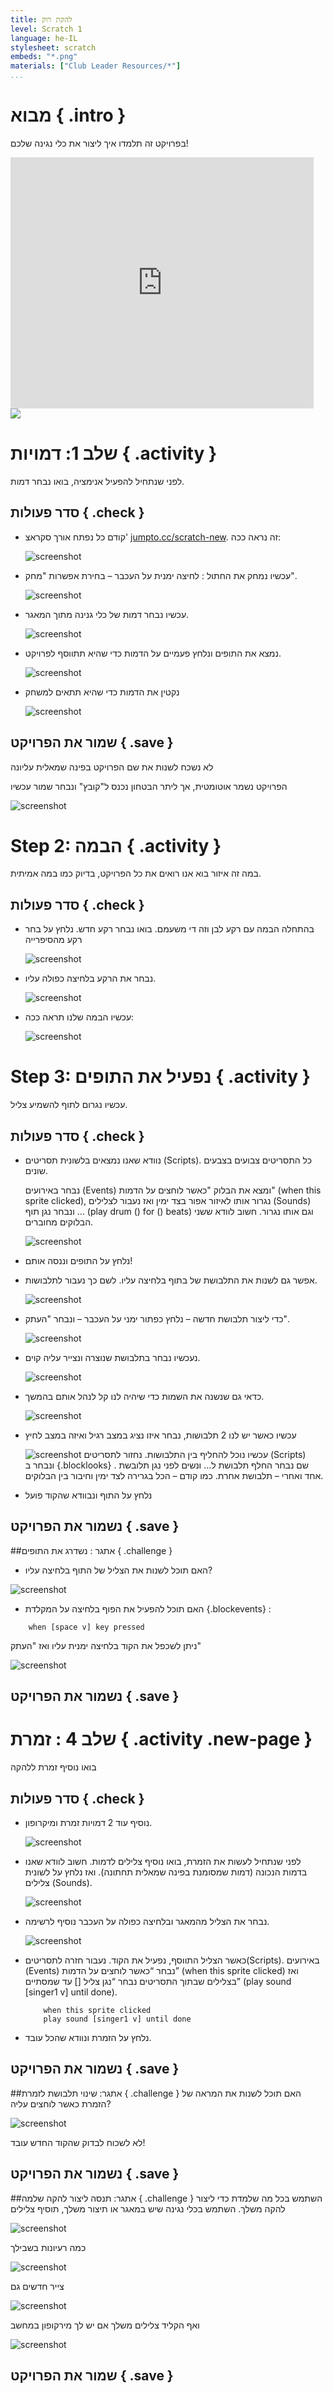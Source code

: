 ```yaml
---
title: להקת רוק
level: Scratch 1
language: he-IL
stylesheet: scratch
embeds: "*.png"
materials: ["Club Leader Resources/*"]
...
```


# מבוא { .intro }

בפרויקט זה תלמדו איך ליצור את כלי נגינה שלכם!

<div class="scratch-preview">
  <iframe allowtransparency="true" width="485" height="402" src="http://scratch.mit.edu/projects/embed/26741186/?autostart=false" frameborder="0"></iframe>
  <img src="band-final.png">
</div>

# שלב 1: דמויות { .activity }

לפני שנתחיל להפעיל אנימציה, בואו נבחר דמות. 

## סדר פעולות { .check }

+ קודם כל נפתח אורך סקראצ' <a href="http://jumpto.cc/scratch-new">jumpto.cc/scratch-new</a>. זה נראה ככה:

	![screenshot](band-scratch.png)

+ עכשיו נמחק את החתול : לחיצה ימנית על העכבר – בחירת אפשרות "מחק".

	![screenshot](band-delete.png)

+ עכשיו נבחר דמות של כלי גנינה מתוך המאגר.

	![screenshot](band-sprite-library.png)

+ נמצא את התופים ונלחץ פעמיים על הדמות כדי שהיא תתווסף לפרויקט.

	![screenshot](band-sprite-drum.png)

+ נקטין את הדמות כדי שהיא תתאים למשחק

	![screenshot](band-shrink.png)

## שמור את הפרויקט { .save }
לא  נשכח לשנות את שם הפרויקט בפינה שמאלית עליונה

הפרויקט נשמר אוטומטית, אך ליתר הבטחון נכנס ל"קובץ" ונבחר שמור עכשיו

![screenshot](band-save.png)

# Step 2: הבמה { .activity }

במה זה איזור בוא אנו רואים את כל הפרויקט, בדיוק כמו במה אמיתית.

## סדר פעולות { .check }

+ בהתחלה הבמה עם רקע לבן וזה די משעמם. בואו נבחר רקע חדש. 
נלחץ על בחר רקע מהסיפרייה


	![screenshot](band-stage-choose.png)

+ נבחר את הרקע בלחיצה כפולה עליו.

	![screenshot](band-backdrop.png)

+ עכשיו הבמה שלנו תראה ככה:

	![screenshot](band-stage.png)

# Step 3: נפעיל את התופים { .activity }

עכשיו נגרום לתוף להשמיע צליל.

## סדר פעולות { .check }

+ נוודא שאנו נמצאים בלשונית תסריטים (Scripts). כל התסריטים צבועים בצבעים שונים. 

	נבחר באירועים (Events) ומצא את הבלוק "כאשר לוחצים על הדמות" (when this sprite clicked), נגרור אותו לאיזור אפור בצד ימין  ואז נעבור לצלילים (Sounds) ונבחר נגן תוף ... (play drum () for () beats) וגם אותו נגרור. חשוב לוודא ששני הבלוקים מחוברים. 	

	![screenshot](band-code.png)

+ נלחץ על התופים וננסה אותם!

+ אפשר גם לשנות את התלבושת של בתוף בלחיצה עליו. לשם כך נעבור לתלבושות.

	![screenshot](band-drum-costume.png)

+ כדי ליצור תלבושת חדשה – נלחץ כפתור ימני על העכבר – ונבחר "העתק".

	![screenshot](band-drum-duplicate.png)

+ נעכשיו נבחר בתלבושת שנוצרה ונצייר עליה קוים.

	![screenshot](band-drum-hit.png)

+ כדאי גם שנשנה את השמות כדי שיהיה לנו קל לנהל אותם בהמשך.

	![screenshot](band-drum-name.png)

+ עכשיו כאשר יש לנו 2 תלבושות, נבחר איזו נציג במצב רגיל ואיזה במצב לחיץ

	![screenshot](band-looks.png)
עכשיו נוכל להחליף בין התלבושות. נחזור לתסריטים (Scripts) ונבחר ב {.blocklooks} . שם נבחר החלף תלבושת ל... ונשים לפני נגן תלובשת אחד ואחרי – תלבושת אחרת. כמו קודם – הכל בגרירה לצד ימין וחיבור בין הבלוקים.


+ נלחץ על התוף ונבוודא שהקוד פועל

## נשמור את הפרויקט { .save }

##אתגר : נשדרג את התופים { .challenge }

+ האם תוכל לשנות את הצליל של התוף בלחיצה עליו?

![screenshot](band-drum-sound.png)

+ האם תוכל להפעיל את הפוף בלחיצה על המקלדת {.blockevents} :

```blocks
	when [space v] key pressed
```

ניתן לשכפל את הקוד בלחיצה ימנית עליו ואז "העתק"

![screenshot](band-duplicate-code.png)

## נשמור את הפרויקט { .save }

# שלב 4 : זמרת { .activity .new-page }

בואו נוסיף זמרת ללהקה

## סדר פעולות { .check }

+ נוסיף עוד 2 דמויות זמרת ומיקרופון.

	![screenshot](band-singer-mic.png)

+ לפני שנתחיל לעשות את הזמרת, בואו נוסיף צלילים לדמות. חשוב לוודא שאנו בדמות הנכונה (דמות שמסומנת בפינה שמאלית תחתונה). ואז נלחץ על לשונית צלילים (Sounds).

	![screenshot](band-import-sound.png)

+ נבחר את הצליל מהמאגר ובלחיצה כפולה על העכבר נוסיף לרשימה.

	![screenshot](band-choose-sound.png)

+ כאשר הצליל התווסף, נפעיל את הקוד. נעבור חזרה לתסריטים(Scripts). באירועים (Events) נבחר “כאשר לוחצים על הדמות” (when this sprite clicked) ואז בצלילים שבתוך התסריטים נבחר “נגן צליל [] עד שמסתיים” (play sound [singer1 v] until done). 

	```blocks
		when this sprite clicked
		play sound [singer1 v] until done
	```

+ נלחץ על הזמרת ונוודא שהכל עובד.

## נשמור את הפרויקט { .save }

##אתגר: שינוי תלבושת לזמרת { .challenge }
האם תוכל לשנות את המראה של הזמרת כאשר לוחצים עליה? 

![screenshot](band-singer-final.png)

לא לשכוח לבדוק שהקוד החדש עובד!

## נשמור את הפרויקט { .save }

##אתגר: תנסה ליצור להקה שלמה { .challenge }
השתמש בכל מה שלמדת כדי ליצור להקה משלך. השתמש בכלי נגינה שיש במאגר או תיצור משלך, תוסיף צלילים

![screenshot](band-ideas.png)

כמה רעיונות בשבילך

![screenshot](band-piano.png)

צייר חדשים גם

![screenshot](band-draw.png)

ואף הקליד צלילים משלך אם יש לך מירקופון במחשב

![screenshot](band-io.png)

## שמור את הפרויקט { .save }
